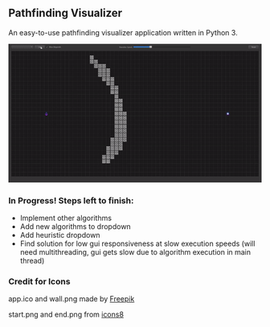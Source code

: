 ## Pathfinding Visualizer

An easy-to-use pathfinding visualizer application written in Python 3.

![A quick demo](https://github.com/Frenchman98/Pathfinding-Visualizer/blob/master/demo.gif)

### In Progress! Steps left to finish:

- Implement other algorithms
- Add new algorithms to dropdown
- Add heuristic dropdown
- Find solution for low gui responsiveness at slow execution speeds (will need multithreading, gui gets slow due to algorithm execution in main thread)

### Credit for Icons

app.ico and wall.png made by [Freepik](https://www.flaticon.com/free-icon/path_2064135?term=path&page=1&position=34)

start.png and end.png from [icons8](https://www.icons8.com)
